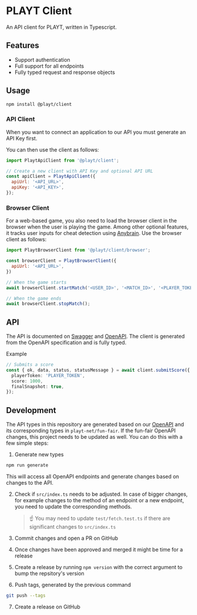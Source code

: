 # PLAYT Client

An API client for PLAYT, written in Typescript.

## Features

- Support authentication
- Full support for all endpoints
- Fully typed request and response objects

## Usage

```sh
npm install @playt/client
```

### API Client

When you want to connect an application to our API you must generate an API Key first.

You can then use the client as follows:

```js
import PlaytApiClient from '@playt/client';

// Create a new client with API Key and optional API URL
const apiClient = PlaytApiClient({
  apiUrl: '<API_URL>',
  apiKey: '<API_KEY>',
});
```

### Browser Client

For a web-based game, you also need to load the browser client in the browser when the user is playing the game. Among other optional features, it tracks user inputs for cheat detection using [Anybrain](https://anybrain.gg/). Use the browser client as follows:

```js
import PlaytBrowserClient from '@playt/client/browser';

const browserClient = PlaytBrowserClient({
  apiUrl: '<API_URL>',
})

// When the game starts
await browserClient.startMatch('<USER_ID>', '<MATCH_ID>', '<PLAYER_TOKEN>');

// When the game ends
await browserClient.stopMatch();
```

## API

The API is documented on [Swagger](https://fun-fair.vercel.app/devs/docs) and [OpenAPI](https://fun-fair.vercel.app/api/docs). The client is generated from the OpenAPI specification and is fully typed.

Example

```ts
// Submits a score
const { ok, data, status, statusMessage } = await client.submitScore({
  playerToken: 'PLAYER_TOKEN',
  score: 1000,
  finalSnapshot: true,
});
```

## Development

The API types in this repository are generated based on our [OpenAPI](https://fun-fair.vercel.app/api/docs) and its corresponding types in `playt-net/fun-fair`. If the fun-fair OpenAPI changes, this project needs to be updated as well. You can do this with a few simple steps:

1. Generate new types

```sh
npm run generate
```

This will access all OpenAPI endpoints and generate changes based on changes to the API.

2. Check if `src/index.ts` needs to be adjusted. In case of bigger changes, for example changes to the method of an endpoint or a new endpoint, you need to update the corresponding methods.

   > ☝ You may need to update `test/fetch.test.ts` if there are significant changes to `src/index.ts`

3. Commit changes and open a PR on GitHub
4. Once changes have been approved and merged it might be time for a release
5. Create a release by running `npm version` with the correct argument to bump the repsitory's version
6. Push tags, generated by the previous command

```sh
git push --tags
```

7. Create a release on GitHub
